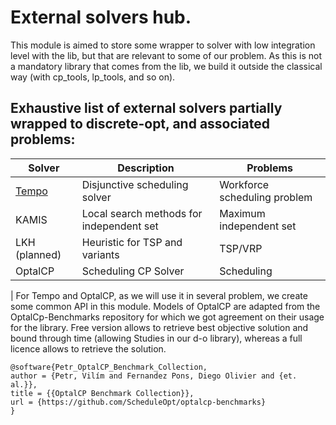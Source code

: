 # External solvers hub.
This module is aimed to store some wrapper to solver with low integration level with the lib,
but that are relevant to some of our problem.
As this is not a mandatory library that comes from the lib, we build it outside the classical way (with cp_tools, lp_tools, and so on).


## Exhaustive list of external solvers partially wrapped to discrete-opt, and associated problems:

| Solver                                                        | Description                              | Problems                     |
|---------------------------------------------------------------|------------------------------------------|------------------------------|
| [Tempo](https://gepgitlab.laas.fr/roc/emmanuel-hebrard/tempo) | Disjunctive scheduling solver            | Workforce scheduling problem |
| KAMIS                                                         | Local search methods for independent set | Maximum independent set      |
| LKH (planned)                                                 | Heuristic for TSP and variants           | TSP/VRP                      |
| OptalCP | Scheduling CP Solver | Scheduling |
|
For Tempo and OptalCP, as we will use it in several problem, we create some common API in this module.
Models of OptalCP are adapted from the OptalCp-Benchmarks repository for which we got agreement on their usage for the library. Free version allows to retrieve best objective solution and bound through time (allowing Studies in our d-o library), whereas a full licence allows to retrieve the solution.
```
@software{Petr_OptalCP_Benchmark_Collection,
author = {Petr, Vilím and Fernandez Pons, Diego Olivier and {et. al.}},
title = {{OptalCP Benchmark Collection}},
url = {https://github.com/ScheduleOpt/optalcp-benchmarks}
}
```
